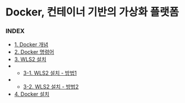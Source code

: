 # Docker, 컨테이너 기반의 가상화 플랫폼


### INDEX
- [1. Docker 개념         ][link-docker10]
- [2. Docker 명령어       ][link-docker20]
- [3. WLS2 설치           ][link-docker32]
- - [3-1. WLS2 설치 - 방법1    ][link-docker31]
- - [3-2. WLS2 설치 - 방법2    ][link-docker32]
- [4. Docker 설치         ][link-docker40]

[link-docker10]: ./D10_Docker개념.md
[link-docker20]: ./D20_Docker명령어.md
[link-docker31]: ./D31_WSL2설치.md
[link-docker32]: ./D32_WSL2설치.md
[link-docker40]: ./D40_Docker설치.md
